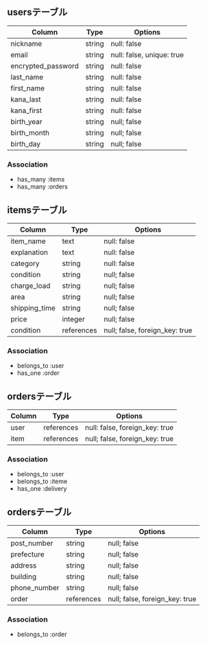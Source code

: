 ## usersテーブル
| Column              | Type       | Options                        |
| ------------------- | ---------- | ------------------------------ |
| nickname            | string     | null: false                    |
| email               | string     | null: false, unique: true      |
| encrypted_password  | string     | null: false                    |
| last_name           | string     | null: false                    |
| first_name          | string     | null: false                    |
| kana_last           | string     | null: false                    |
| kana_first          | string     | null: false                    |
| birth_year          | string     | null; false                    |
| birth_month         | string     | null; false                    |
| birth_day           | string     | null; false                    |

### Association
- has_many :items
- has_many :orders

## itemsテーブル
| Column         | Type       | Options                        |
| -------------- | ---------- | ------------------------------ |
| item_name      | text       | null: false                    |
| explanation    | text       | null: false                    |
| category       | string     | null: false                    |
| condition      | string     | null; false                    |
| charge_load    | string     | null; false                    |
| area           | string     | null; false                    |
| shipping_time  | string     | null; false                    |
| price          | integer    | null; false                    |
| condition      | references | null; false, foreign_key: true |

### Association
- belongs_to :user
- has_one :order

## ordersテーブル
| Column    | Type       | Options                        |
| --------- | ---------- | ------------------------------ |
| user      | references | null: false, foreign_key: true |
| item      | references | null; false, foreign_key: true |

### Association
- belongs_to :user
- belongs_to :iteme
- has_one :delivery


## ordersテーブル
| Column        | Type       | Options                        |
| ------------- | ---------- | ------------------------------ |
| post_number   | string     | null; false                    |
| prefecture    | string     | null; false                    |
| address       | string     | null; false                    |
| building      | string     | null; false                    |
| phone_number  | string     | null; false                    |
| order         | references | null; false, foreign_key: true |

### Association
- belongs_to :order
